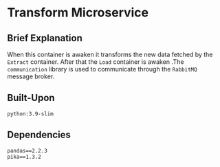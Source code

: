 # Transform Microservice

## Brief Explanation

When this container is awaken it transforms the new data fetched by the `Extract` container. After that the `Load` container is awaken .The `communication` library is used to communicate through the `RabbitMQ` message broker.

## Built-Upon

```
python:3.9-slim
```

## Dependencies
```
pandas==2.2.3
pika==1.3.2
```
